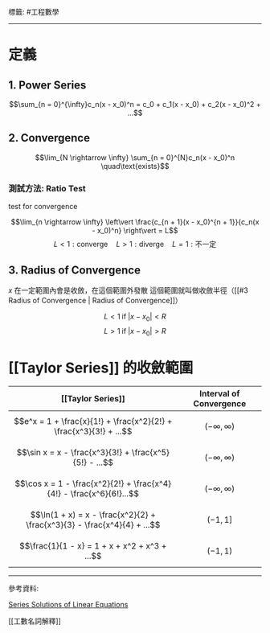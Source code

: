 標籤: #工程數學 

---

# 定義

## 1. Power Series

$$\sum_{n = 0}^{\infty}c_n(x - x_0)^n = c_0 +
										c_1(x - x_0) +
										c_2(x - x_0)^2 + ...$$
										
## 2. Convergence

$$\lim_{N \rightarrow \infty} \sum_{n = 0}^{N}c_n(x - x_0)^n \quad\text{exists}$$

### 測試方法: Ratio Test

test for convergence

$$\lim_{n \rightarrow \infty} \left\vert \frac{c_{n + 1}(x - x_0)^{n + 1}}{c_n(x - x_0)^n} \right\vert = L$$
$$L < 1: \text{converge} \quad L > 1 : \text{diverge} \quad L = 1 : \text{不一定}$$

## 3. Radius of Convergence

$x$ 在一定範圍內會是收斂，在這個範圍外發散
這個範圍就叫做收斂半徑（[[#3 Radius of Convergence | Radius of Convergence]]）

$$L < 1 \;\text{if}\;\vert x - x_0 \vert < R$$
$$L > 1 \;\text{if}\;\vert x - x_0 \vert > R$$

# [[Taylor Series]] 的收斂範圍

| [[Taylor Series]]                                                        | Interval of Convergence |
| ------------------------------------------------------------------------ | ----------------------- |
| $$e^x = 1 + \frac{x}{1!} + \frac{x^2}{2!} + \frac{x^3}{3!} + ...$$       | $$(-\infty , \infty)$$  |
| $$\sin x = x - \frac{x^3}{3!} + \frac{x^5}{5!} - ...$$                   | $$(-\infty , \infty)$$  |
| $$\cos x = 1 - \frac{x^2}{2!} + \frac{x^4}{4!} - \frac{x^6}{6!}...$$     | $$(-\infty , \infty)$$  |
| $$\ln(1 + x) = x - \frac{x^2}{2} + \frac{x^3}{3} - \frac{x^4}{4} + ...$$ | $$(-1, 1]$$             |
| $$\frac{1}{1 - x} = 1 + x + x^2 + x^3 + ...$$                            | $$(-1, 1)$$             | 



---

參考資料:

[Series Solutions of Linear Equations](https://youtu.be/2ARH7cnl2vk)

[[工數名詞解釋]]